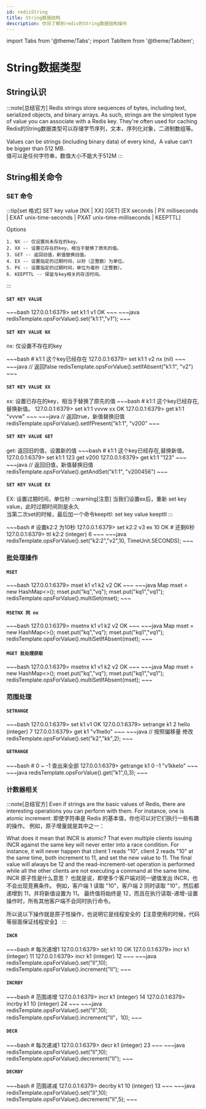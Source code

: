 ```yaml
---
id: redisString
title: String数据结构
description: 你将了解到redis的String数据结构操作
---
```


import Tabs from '@theme/Tabs';
import TabItem from '@theme/TabItem';

# String数据类型

## String认识

:::note[总结官方]
Redis strings store sequences of bytes, including text, serialized objects, and binary arrays. As such, strings are the simplest type of value you can associate with a Redis key. They're often used for caching
Redis的String数据类型可以存储字节序列，文本，序列化对象，二进制数组等。<br/>

Values can be strings (including binary data) of every kind，A value can't be bigger than 512 MB.<br/>
值可以是任何字符串，数值大小不能大于512M
:::

## String相关命令

### SET 命令

:::tip[set 格式]
SET key value [NX | XX] [GET] [EX seconds | PX milliseconds | EXAT unix-time-seconds | PXAT unix-time-milliseconds | KEEPTTL]

Options
~~~
1. NX -- 仅设置尚未存在的key。
2. XX -- 设置已存在的key，相当于替换了原先的值。
3. GET -- 返回旧值，新值替换旧值。
4. EX -- 设置指定的过期时间，以秒（正整数）为单位。
5. PX -- 设置指定的过期时间，单位为毫秒（正整数）。
6. KEEPTTL -- 保留与key相关的存活时间。
~~~
:::

#### `SET KEY VALUE`
<Tabs>
  <TabItem value="Redis Command" label="Redis Command" default>
   ~~~bash
    127.0.0.1:6379> set k1:1 v1
    OK
   ~~~
  </TabItem>
  <TabItem value="Java" label="Java">
    ~~~java
        redisTemplate.opsForValue().set("k1:1","v1");
    ~~~
  </TabItem>
</Tabs>

#### `SET KEY VALUE NX`
nx: 仅设置不存在的key

<Tabs>
  <TabItem value="Redis Command" label="Redis Command" default>
   ~~~bash
    # k1:1 这个key已经存在
    127.0.0.1:6379> set k1:1 v2 nx
    (nil)
   ~~~
  </TabItem>
  <TabItem value="Java" label="Java">
    ~~~java
        // 返回false
        redisTemplate.opsForValue().setIfAbsent("k1:1", "v2")
    ~~~
  </TabItem>
</Tabs>

#### `SET KEY VALUE XX`
xx: 设置已存在的key，相当于替换了原先的值
<Tabs>
    <TabItem value="Redis Command" label="Redis Command" default>
       ~~~bash
        # k1:1 这个key已经存在,替换新值。
        127.0.0.1:6379> set k1:1 vvvw xx
        OK
        127.0.0.1:6379> get k1:1
        "vvvw"
       ~~~
    </TabItem>
  <TabItem value="Java" label="Java">
    ~~~java
        // 返回true，新值替换旧值
        redisTemplate.opsForValue().setIfPresent("k1:1", "v200"
    ~~~
  </TabItem>
</Tabs>

#### `SET KEY VALUE GET`
get: 返回旧的值，设置新的值
<Tabs>
    <TabItem value="Redis Command" label="Redis Command" default>
    ~~~bash
    # k1:1 这个key已经存在,替换新值。
    127.0.0.1:6379> set k1:1 123 get
    v200
    127.0.0.1:6379> get k1:1
    "123"
    ~~~
    </TabItem>
    <TabItem value="Java" label="Java">
    ~~~java
    // 返回旧值，新值替换旧值
    redisTemplate.opsForValue().getAndSet("k1:1", "v200456")
    ~~~
    </TabItem>
</Tabs>

#### `SET KEY VALUE EX`
EX: 设置过期时间，单位秒
:::warning[注意]
当我们设置ex后，重新 set key value，此时过期时间则是永久<br/>
当第二次set的时候，最后加一个命令keepttl: set key value keepttl
:::

<Tabs>
    <TabItem value="Redis Command" label="Redis Command" default>
    ~~~bash
        # 设置k2:2 为10秒
        127.0.0.1:6379> set k2:2 v3 ex 10
        OK
        # 还剩6秒
        127.0.0.1:6379> ttl k2:2
        (integer) 6
    ~~~
    </TabItem>
    <TabItem value="Java" label="Java">
    ~~~java
    redisTemplate.opsForValue().set("k2:2","v2",10, TimeUnit.SECONDS);
    ~~~
    </TabItem>
</Tabs>


### 批处理操作

#### `MSET`
<Tabs>
  <TabItem value="Redis Command" label="Redis Command" default>
   ~~~bash
    127.0.0.1:6379> mset k1 v1 k2 v2
    OK
   ~~~
  </TabItem>
  <TabItem value="Java" label="Java">
    ~~~java
        Map<String,String> mset = new HashMap<>();
        mset.put("kq","vq");
        mset.put("kq1","vq1");
        redisTemplate.opsForValue().multiSet(mset);
    ~~~
  </TabItem>
</Tabs>

#### `MSETNX 同 nx`
<Tabs>
  <TabItem value="Redis Command" label="Redis Command" default>
   ~~~bash
    127.0.0.1:6379> msetnx k1 v1 k2 v2
    OK
   ~~~
  </TabItem>
  <TabItem value="Java" label="Java">
    ~~~java
        Map<String,String> mset = new HashMap<>();
        mset.put("kq","vq");
        mset.put("kq1","vq1");
        redisTemplate.opsForValue().multiSetIfAbsent(mset);
    ~~~
  </TabItem>
</Tabs>

#### `MGET 批处理获取`
<Tabs>
  <TabItem value="Redis Command" label="Redis Command" default>
   ~~~bash
    127.0.0.1:6379> msetnx k1 v1 k2 v2
    OK
   ~~~
  </TabItem>
  <TabItem value="Java" label="Java">
    ~~~java
        Map<String,String> mset = new HashMap<>();
        mset.put("kq","vq");
        mset.put("kq1","vq1");
        redisTemplate.opsForValue().multiSetIfAbsent(mset);
    ~~~
  </TabItem>
</Tabs>

### 范围处理

#### `SETRANGE`

<Tabs>
  <TabItem value="Redis Command" label="Redis Command" default>
   ~~~bash
    127.0.0.1:6379> set k1 v1
    OK
    127.0.0.1:6379> setrange k1 2 hello
    (integer) 7
    127.0.0.1:6379> get k1
    "v1hello"
   ~~~
  </TabItem>
  <TabItem value="Java" label="Java">
    ~~~java
       // 按照偏移量 修改
       redisTemplate.opsForValue().set("k2","kk",2);
    ~~~
  </TabItem>
</Tabs>

#### `GETRANGE`

<Tabs>
  <TabItem value="Redis Command" label="Redis Command" default>
   ~~~bash
    # 0 ~ -1 查出来全部
    127.0.0.1:6379> getrange k1 0 -1
    "v1kkelo"
   ~~~
  </TabItem>
  <TabItem value="Java" label="Java">
    ~~~java
       redisTemplate.opsForValue().get("k1",0,3);
    ~~~
  </TabItem>
</Tabs>

### 计数器相关

:::note[总结官方]
Even if strings are the basic values of Redis, there are interesting operations you can perform with them. For instance, one is atomic increment:
即使字符串是 Redis 的基本值，你也可以对它们执行一些有趣的操作。 例如，原子增量就是其中之一：

What does it mean that INCR is atomic? That even multiple clients issuing INCR against the same key will never enter into a race condition. For instance, it will never happen that client 1 reads "10", client 2 reads "10" at the same time, both increment to 11, and set the new value to 11. The final value will always be 12 and the read-increment-set operation is performed while all the other clients are not executing a command at the same time.
INCR 原子性是什么意思？ 也就是说，即使多个客户端对同一键值发出 INCR，也不会出现竞赛条件。 例如，客户端 1 读取 "10"，客户端 2 同时读取 "10"，然后都递增到 11，并将新值设置为 11。 最终值将始终是 12，而且在执行读取-递增-设置操作时，所有其他客户端不会同时执行命令。

所以说以下操作就是原子性操作，也说明它是线程安全的【注意使用的时候，代码等层面保证线程安全】
:::

#### `INCR`

<Tabs>
  <TabItem value="Redis Command" label="Redis Command" default>
   ~~~bash
    # 每次递增1
    127.0.0.1:6379> set k1 10
    OK
    127.0.0.1:6379> incr k1
    (integer) 11
    127.0.0.1:6379> incr k1
    (integer) 12
   ~~~
  </TabItem>
  <TabItem value="Java" label="Java">
    ~~~java
        redisTemplate.opsForValue().set("ll",10);
        redisTemplate.opsForValue().increment("ll");
    ~~~
  </TabItem>
</Tabs>

#### `INCRBY`

<Tabs>
  <TabItem value="Redis Command" label="Redis Command" default>
   ~~~bash
    # 范围递增
   127.0.0.1:6379> incr k1
    (integer) 14
    127.0.0.1:6379> incrby k1 10
    (integer) 24
   ~~~
  </TabItem>
  <TabItem value="Java" label="Java">
    ~~~java
        redisTemplate.opsForValue().set("ll",10);
        redisTemplate.opsForValue().increment("ll"，10);
    ~~~
  </TabItem>
</Tabs>


#### `DECR`

<Tabs>
  <TabItem value="Redis Command" label="Redis Command" default>
   ~~~bash
    # 每次递减1
    127.0.0.1:6379> decr k1
    (integer) 23
   ~~~
  </TabItem>
  <TabItem value="Java" label="Java">
    ~~~java
        redisTemplate.opsForValue().set("ll",10);
        redisTemplate.opsForValue().decrement("ll");    
    ~~~
  </TabItem>
</Tabs>

#### `DECRBY`

<Tabs>
  <TabItem value="Redis Command" label="Redis Command" default>
   ~~~bash
    # 范围递减
    127.0.0.1:6379> decrby k1 10
    (integer) 13
   ~~~
  </TabItem>
  <TabItem value="Java" label="Java">
    ~~~java
        redisTemplate.opsForValue().set("ll",10);
        redisTemplate.opsForValue().decrement("ll",5);    
    ~~~
  </TabItem>
</Tabs>
